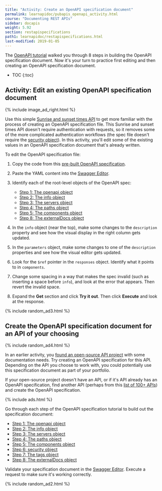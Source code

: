 ```yaml
---
title: "Activity: Create an OpenAPI specification document"
permalink: learnapidoc/pubapis_openapi_activity.html
course: "Documenting REST APIs"
sidebar: docapis
weight: 5.92
section: restapispecifications
path1: learnapidoc/restapispecifications.html
last-modified: 2019-01-05
---
```


The [OpenAPI tutorial](pubapis_openapi_tutorial_overview.html) walked you through 8 steps in building the OpenAPI specification document. Now it's your turn to practice first editing and then creating an OpenAPI specification document.

* TOC
{:toc}


## <i class="fa fa-user-circle"></i> Activity: Edit an existing OpenAPI specification document

{% include image_ad_right.html %}

Use this simple [Sunrise and sunset times API](https://sunrise-sunset.org/api) to get more familiar with the process of creating an OpenAPI specification file. This Sunrise and sunset times API doesn't require authentication with requests, so it removes some of the more complicated authentication workflows (the spec file doesn't require the [security object]({{site.rooturl}}pubapis_openapi_step6_security_object.html)). In this activity, you'll edit some of the existing values in an OpenAPI specification document that's already written.

To edit the OpenAPI specification file:

1.  Copy the code from this [pre-built OpenAPI specification](https://idratherbewriting.com/assets/files/swagger-sunrise-sunset/openapi_sunrise_sunset.yml).
2.  Paste the YAML content into the [Swagger Editor](https://editor.swagger.io/).
3.  Identify each of the root-level objects of the OpenAPI spec:
    * [Step 1: The openapi object]({{site.rooturl}}pubapis_openapi_step1_openapi_object.html)
    * [Step 2: The info object]({{site.rooturl}}pubapis_openapi_step2_info_object.html)
    * [Step 3: The servers object]({{site.rooturl}}pubapis_openapi_step3_servers_object.html)
    * [Step 4: The paths object]({{site.rooturl}}pubapis_openapi_step4_paths_object.html)
    * [Step 5: The components object]({{site.rooturl}}pubapis_openapi_step5_components_object.html)
    * [Step 8: The externalDocs object]({{site.rooturl}}pubapis_openapi_step8_externaldocs_object.html)

4.  In the `info` object (near the top), make some changes to the `description` property and see how the visual display in the right column gets updated.
5.  In the `parameters` object, make some changes to one of the `description` properties and see how the visual editor gets updated.
6.  Look for the `$ref` pointer in the `responses` object. Identify what it points to in `components`.
7.  Change some spacing in a way that makes the spec invalid (such as inserting a space before `info`), and look at the error that appears. Then revert the invalid space.
8.  Expand the **Get** section and click **Try it out**. Then click **Execute** and look at the response.

{% include random_ad3.html %}

## Create the OpenAPI specification document for an API of your choosing

{% include random_ad4.html %}

In an earlier activity, you [found an open-source API project](https://idratherbewriting.com/learnapidoc/docapis_find_open_source_project.html) with some documentation needs. Try creating an OpenAPI specification for this API. Depending on the API you choose to work with, you could potentially use this specification document as part of your portfolio.

If your open-source project doesn't have an API, or if it's API already has an OpenAPI specification, find another API (perhaps from this [list of 100+ APIs](https://idratherbewriting.com/learnapidoc/pubapis_apilist.html)) and create the OpenAPI specification.

{% include ads.html %}

Go through each step of the OpenAPI specification tutorial to build out the specification document:

* [Step 1: The openapi object](pubapis_openapi_step1_openapi_object.html)
* [Step 2: The info object](pubapis_openapi_step2_info_object.html)
* [Step 3: The servers object](pubapis_openapi_step3_servers_object.html)
* [Step 4: The paths object](pubapis_openapi_step4_paths_object.html)
* [Step 5: The components object](pubapis_openapi_step5_components_object.html)
* [Step 6: security object](pubapis_openapi_step6_security_object.html)
* [Step 7: The tags object](pubapis_openapi_step7_tags_object.html)
* [Step 8: The externalDocs object](pubapis_openapi_step8_externaldocs_object.html)

Validate your specification document in the [Swagger Editor](https://swagger.io/swagger-editor/). Execute a request to make sure it's working correctly.

{% include random_ad2.html %}

